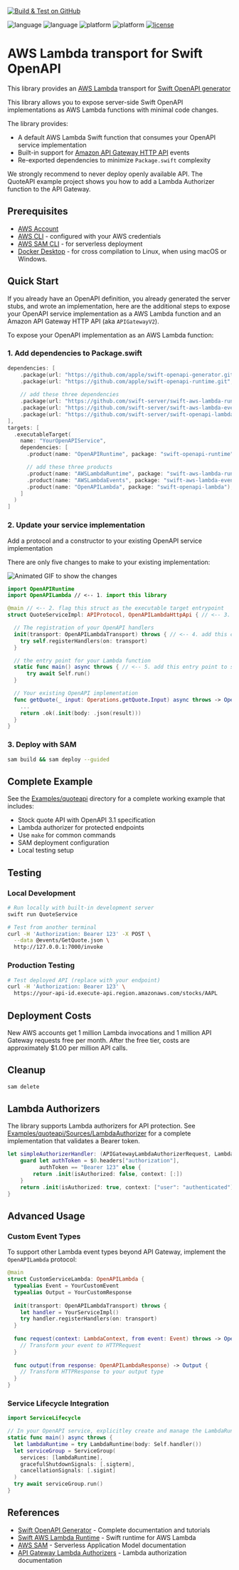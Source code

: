 [![Build & Test on GitHub](https://github.com/swift-server/swift-openapi-lambda/actions/workflows/pull_request.yml/badge.svg)](https://github.com/swift-server/swift-openapi-lambda/actions/workflows//pull_request.yml)

![language](https://img.shields.io/badge/swift-6.0-blue)
![language](https://img.shields.io/badge/swift-6.1-blue)
![platform](https://img.shields.io/badge/platform-macOS-green)
![platform](https://img.shields.io/badge/platform-Linux-orange)
[![license](https://img.shields.io/badge/License-Apache%202.0-blue.svg)](LICENSE)

# AWS Lambda transport for Swift OpenAPI

This library provides an [AWS Lambda](https://docs.aws.amazon.com/lambda/latest/dg/welcome.html) transport for [Swift OpenAPI generator](https://github.com/apple/swift-openapi-generator)

This library allows you to expose server-side Swift OpenAPI implementations as AWS Lambda functions with minimal code changes.

The library provides:

- A default AWS Lambda Swift function that consumes your OpenAPI service implementation
- Built-in support for [Amazon API Gateway HTTP API](https://docs.aws.amazon.com/apigateway/latest/developerguide/http-api.html) events
- Re-exported dependencies to minimize `Package.swift` complexity

We strongly recommend to never deploy openly available API. The QuoteAPI example project shows you how to add a Lambda Authorizer function to the API Gateway.
## Prerequisites

- [AWS Account](https://console.aws.amazon.com/)
- [AWS CLI](https://docs.aws.amazon.com/cli/latest/userguide/cli-chap-getting-started.html) - configured with your AWS credentials
- [AWS SAM CLI](https://docs.aws.amazon.com/serverless-application-model/latest/developerguide/install-sam-cli.html) - for serverless deployment
- [Docker Desktop](https://www.docker.com/products/docker-desktop/) - for cross compilation to Linux, when using macOS or Windows.

## Quick Start
If you already have an OpenAPI definition, you already generated the server stubs, and wrote an implementation, here are the additional steps to expose your OpenAPI service implementation as a AWS Lambda function and an Amazon API Gateway HTTP API (aka `APIGatewayV2`).

To expose your OpenAPI implementation as an AWS Lambda function:

### 1. Add dependencies to Package.swift

```swift
dependencies: [
    .package(url: "https://github.com/apple/swift-openapi-generator.git", from: "1.4.0"),
    .package(url: "https://github.com/apple/swift-openapi-runtime.git", from: "1.8.2"),
    
    // add these three dependencies
    .package(url: "https://github.com/swift-server/swift-aws-lambda-runtime.git", from: "2.0.0-beta.1"),
    .package(url: "https://github.com/swift-server/swift-aws-lambda-events.git", from: "1.2.0"),
    .package(url: "https://github.com/swift-server/swift-openapi-lambda.git", from: "2.0.0"),
],
targets: [
  .executableTarget(
    name: "YourOpenAPIService",
    dependencies: [
      .product(name: "OpenAPIRuntime", package: "swift-openapi-runtime"),

      // add these three products
      .product(name: "AWSLambdaRuntime", package: "swift-aws-lambda-runtime"),
      .product(name: "AWSLambdaEvents", package: "swift-aws-lambda-events"),
      .product(name: "OpenAPILambda", package: "swift-openapi-lambda"),
    ]
  )
]
```

### 2. Update your service implementation

Add a protocol and a constructor to your existing OpenAPI service implementation 

There are only five changes to make to your existing implementation:

![Animated GIF to show the changes](assets/swift-openapi-lambda.gif)

```swift
import OpenAPIRuntime
import OpenAPILambda // <-- 1. import this library 

@main // <-- 2. flag this struct as the executable target entrypoint
struct QuoteServiceImpl: APIProtocol, OpenAPILambdaHttpApi { // <-- 3. add the OpenAPILambdaHttpApi protocol 

  // The registration of your OpenAPI handlers
  init(transport: OpenAPILambdaTransport) throws { // <-- 4. add this constructor (don't remove the call to `registerHandlers(on:)`)
    try self.registerHandlers(on: transport)
  }

  // the entry point for your Lambda function
  static func main() async throws { // <-- 5. add this entry point to start the lambdaRuntime
      try await Self.run()
  }

  // Your existing OpenAPI implementation
  func getQuote(_ input: Operations.getQuote.Input) async throws -> Operations.getQuote.Output {
    ...
    return .ok(.init(body: .json(result)))
  }
}
```

### 3. Deploy with SAM

```bash
sam build && sam deploy --guided
```

## Complete Example

See the [Examples/quoteapi](Examples/quoteapi) directory for a complete working example that includes:

- Stock quote API with OpenAPI 3.1 specification
- Lambda authorizer for protected endpoints
- Use `make` for common commands
- SAM deployment configuration
- Local testing setup

## Testing

### Local Development

```bash
# Run locally with built-in development server
swift run QuoteService

# Test from another terminal
curl -H 'Authorization: Bearer 123' -X POST \
  --data @events/GetQuote.json \
  http://127.0.0.1:7000/invoke
```

### Production Testing

```bash
# Test deployed API (replace with your endpoint)
curl -H 'Authorization: Bearer 123' \
  https://your-api-id.execute-api.region.amazonaws.com/stocks/AAPL
```

## Deployment Costs

New AWS accounts get 1 million Lambda invocations and 1 million API Gateway requests free per month. After the free tier, costs are approximately $1.00 per million API calls.

## Cleanup

```bash
sam delete
```

## Lambda Authorizers

The library supports Lambda authorizers for API protection. See [Examples/quoteapi/Sources/LambdaAuthorizer](Examples/quoteapi/Sources/LambdaAuthorizer) for a complete implementation that validates a Bearer token.

```swift
let simpleAuthorizerHandler: (APIGatewayLambdaAuthorizerRequest, LambdaContext) async throws -> APIGatewayLambdaAuthorizerSimpleResponse = {
    guard let authToken = $0.headers["authorization"],
          authToken == "Bearer 123" else {
        return .init(isAuthorized: false, context: [:])
    }
    return .init(isAuthorized: true, context: ["user": "authenticated"])
}
```

## Advanced Usage

### Custom Event Types

To support other Lambda event types beyond API Gateway, implement the `OpenAPILambda` protocol:

```swift
@main
struct CustomServiceLambda: OpenAPILambda {
  typealias Event = YourCustomEvent
  typealias Output = YourCustomResponse
  
  init(transport: OpenAPILambdaTransport) throws {
    let handler = YourServiceImpl()
    try handler.registerHandlers(on: transport)
  }
  
  func request(context: LambdaContext, from event: Event) throws -> OpenAPILambdaRequest {
    // Transform your event to HTTPRequest
  }
  
  func output(from response: OpenAPILambdaResponse) -> Output {
    // Transform HTTPResponse to your output type
  }
}
```

### Service Lifecycle Integration

```swift
import ServiceLifecycle

// In your OpenAPI service, explicitley create and manage the LambdaRuntime
static func main() async throws {
  let lambdaRuntime = try LambdaRuntime(body: Self.handler())
  let serviceGroup = ServiceGroup(
    services: [lambdaRuntime],
    gracefulShutdownSignals: [.sigterm],
    cancellationSignals: [.sigint]
  )
  try await serviceGroup.run()
}
```

## References

- [Swift OpenAPI Generator](https://swiftpackageindex.com/apple/swift-openapi-generator/documentation) - Complete documentation and tutorials
- [Swift AWS Lambda Runtime](https://swiftpackageindex.com/swift-server/swift-aws-lambda-runtime) - Swift runtime for AWS Lambda
- [AWS SAM](https://docs.aws.amazon.com/serverless-application-model/latest/developerguide/what-is-sam.html) - Serverless Application Model documentation
- [API Gateway Lambda Authorizers](https://docs.aws.amazon.com/apigateway/latest/developerguide/apigateway-use-lambda-authorizer.html) - Lambda authorization documentation